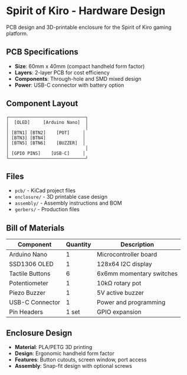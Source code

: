 # Spirit of Kiro - Hardware Design

PCB design and 3D-printable enclosure for the Spirit of Kiro gaming platform.

## PCB Specifications

- **Size**: 60mm x 40mm (compact handheld form factor)
- **Layers**: 2-layer PCB for cost efficiency
- **Components**: Through-hole and SMD mixed design
- **Power**: USB-C connector with battery option

## Component Layout

```
┌─────────────────────────────┐
│  [OLED]     [Arduino Nano]  │
│                             │
│ [BTN1] [BTN2]    [POT]     │
│ [BTN3] [BTN4]              │
│ [BTN5] [BTN6]    [BUZZER]  │
│                             │
│ [GPIO PINS]    [USB-C]     │
└─────────────────────────────┘
```

## Files

- `pcb/` - KiCad project files
- `enclosure/` - 3D printable case design
- `assembly/` - Assembly instructions and BOM
- `gerbers/` - Production files

## Bill of Materials

| Component | Quantity | Description |
|-----------|----------|-------------|
| Arduino Nano | 1 | Microcontroller board |
| SSD1306 OLED | 1 | 128x64 I2C display |
| Tactile Buttons | 6 | 6x6mm momentary switches |
| Potentiometer | 1 | 10kΩ rotary pot |
| Piezo Buzzer | 1 | 5V active buzzer |
| USB-C Connector | 1 | Power and programming |
| Pin Headers | 1 set | GPIO expansion |

## Enclosure Design

- **Material**: PLA/PETG 3D printing
- **Design**: Ergonomic handheld form factor
- **Features**: Button cutouts, screen window, port access
- **Assembly**: Snap-fit design with optional screws